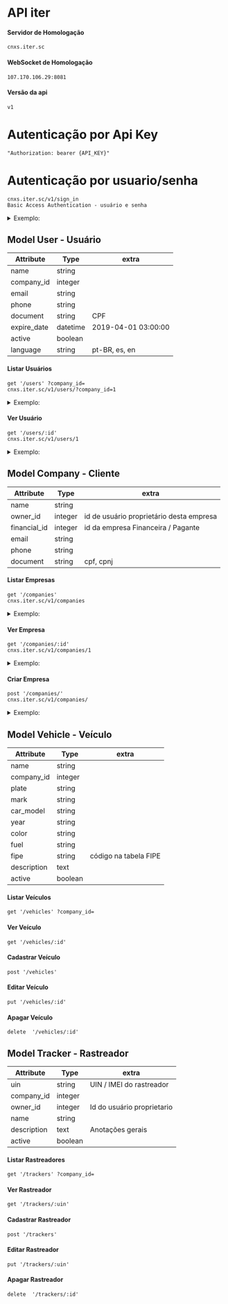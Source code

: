 # API iter
  #### Servidor de Homologação
    cnxs.iter.sc

  #### WebSocket de Homologação
    107.170.106.29:8081
    
  #### Versão da api
    v1

# Autenticação por Api Key
    "Authorization: bearer {API_KEY}" 

# Autenticação por usuario/senha
    cnxs.iter.sc/v1/sign_in
    Basic Access Authentication - usuário e senha
<details>
<summary>Exemplo:</summary>

```json
{
  "token": "MqLgkaAX3YD2KB22W8ZK",
  "realtime_channel_name": "3f500ca078d5799617e5e7c40a4fed38c41f270c118d1aa218c8c2eea5e900a2",
  "user": {
    "id": 1,
    "name": "John Doe",
    "company_id": 1,
    "avatar": "http://res.cloudinary.com/iter-telemetria/image/upload/avatar.jpg"
  },
  "access_profile": {
    "block_vehicles": true,
    "lock_trunk": true,
    "monitoring": true,
    "taxi": false
  }
}
```
</details>

## Model User - Usuário

| Attribute |Type | extra |
| ------ | ------ | ------ |
| name | string | |
| company_id | integer | |
| email | string | |
| phone  | string | |
| document  | string | CPF |
| expire_date | datetime | 2019-04-01 03:00:00 |
| active | boolean | |
| language | string | pt-BR, es, en |

#### Listar Usuários
    get '/users' ?company_id=
    cnxs.iter.sc/v1/users/?company_id=1

<details>
<summary>Exemplo:</summary>

```json

[
  {
    "id": 1,
    "company": 1,
    "name": "John Doe",
    "document": 87691457847,
    "email": "johndoe@example.com",
    "phone": "(048) 99161-8434",
    "expire": "2019-01-01T00:00:00.000Z",
    "language": "pt-BR"
  },
  {
    "id": 2,
    "company": 1,
    "name": "Jane Doe",
    "document": 16087637737,
    "email": "janedoe@example.com",
    "phone": "(048) 99616-9642",
    "expire": "2020-01-19T02:00:00.000Z",
    "language": "pt-BR"
  }
]
```
</details>

#### Ver Usuário
    get '/users/:id'
    cnxs.iter.sc/v1/users/1
<details>
<summary>Exemplo:</summary>

```json
{
    "user": {
        "id": 1,
        "name": "John Doe",
        "document": 87691457847,
        "contact": {
          "phone": "(048) 99161-8434",
          "email": "johndoe@example.com"
        },
        "address": {
          "zipcode": 88015203,
          "street": "R. Menino Deus",
          "number": 173,
          "district": "Centro",
          "city": "Florianópolis",
          "state": "Santa Catarina",
          "complement": ""
        },
        "expire": "2019-01-01T00:00:00.000Z",
        "active": true
    }
}
```
</details>

## Model Company - Cliente
| Attribute |Type | extra |
| ------ | ------ | ------ |
| name | string | |
| owner_id | integer | id de usuário proprietário desta empresa  |
| financial_id | integer | id da empresa Financeira / Pagante |
| email | string | |
| phone  | string | |
| document  | string | cpf, cpnj |

#### Listar Empresas
    get '/companies'
    cnxs.iter.sc/v1/companies

<details>
<summary>Exemplo:</summary>

```json
[
  {
    "id": 1,
    "name": "One Telemetria"
  },
  {
    "id": 2,
    "name": "Two Telemetria"
  }
]
```
</details>

#### Ver Empresa
    get '/companies/:id'
    cnxs.iter.sc/v1/companies/1

<details>
<summary>Exemplo:</summary>

```json
{
  "id": 1,
  "name": "One Telemetria",
  "document": "56714555000150",
  "email": "contact@example.com",
  "phone": "(48) 3223-5726",
  "owner": 1,
  "financial": 1
}
```
</details>

#### Criar Empresa
    post '/companies/'
    cnxs.iter.sc/v1/companies/

<details>
<summary>Exemplo:</summary>

  POST /v1/companies/ HTTP/1.1
  Host: cnxs.iter.sc
  Authorization: Bearer xxxxxxxxxxxxxxxxxxxx
  Content-Type: application/json
  Cache-Control: no-cache
```json
{ "company": { "name": "Stark Industries", "document": "32991672000100", "email": "hi@stark.com",  "phone": "06232494747", "owner_id": 1, "financial": 1 } }
```

```json
{
  "id": 180,
  "name": "Stark Industries",
  "document": "32991672000100",
  "email": "hi@stark.com",
  "phone": "06232494747",
  "owner": 1,
  "financial": 1
}
```
</details>

## Model Vehicle - Veículo
| Attribute |Type | extra |
| ------ | ------ | ------ |
| name | string | |
| company_id | integer |   |
| plate | string |  |
| mark  | string | |
| car_model  | string |  |
| year | string | |
| color | string | |
| fuel | string | |
| fipe | string | código na tabela FIPE  |
| description | text | |
| active | boolean | |

#### Listar Veículos
    get '/vehicles' ?company_id=
#### Ver Veículo
    get '/vehicles/:id'
#### Cadastrar Veículo
    post '/vehicles'
#### Editar Veículo
    put '/vehicles/:id'
#### Apagar Veículo 
    delete  '/vehicles/:id'

## Model Tracker - Rastreador
| Attribute |Type | extra |
| ------ | ------ | ------ |
| uin | string | UIN / IMEI do rastreador |
| company_id | integer |   |
| owner_id | integer | Id do usuário proprietario  |
| name | string |  |
| description | text | Anotações gerais |
| active | boolean | |

#### Listar Rastreadores
    get '/trackers' ?company_id=
#### Ver Rastreador
    get '/trackers/:uin'
#### Cadastrar Rastreador
    post '/trackers'
#### Editar Rastreador
    put '/trackers/:uin'
#### Apagar Rastreador 
    delete  '/trackers/:id'
